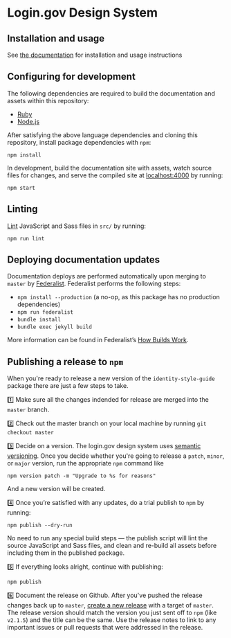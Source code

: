 # Login.gov Design System

## Installation and usage

See [the documentation](https://design.login.gov/) for installation and usage instructions

## Configuring for development

The following dependencies are required to build the documentation and assets within this repository:

- [Ruby](.ruby-version)
- [Node.js](.nvmrc)

After satisfying the above language dependencies and cloning this repository, install package dependencies with `npm`:

```
npm install
```

In development, build the documentation site with assets, watch source files for changes, and serve the compiled site at [localhost:4000](http://localhost:4000) by running:

```
npm start
```

## Linting

[Lint](https://en.wikipedia.org/wiki/Lint_(software)) JavaScript and Sass files in `src/` by running:

```
npm run lint
```

## Deploying documentation updates

Documentation deploys are performed automatically upon merging to `master` by [Federalist](https://federalist.18f.gov/). Federalist performs the following steps:

- `npm install --production` (a no-op, as this package has no production dependencies)
- `npm run federalist`
- `bundle install`
- `bundle exec jekyll build`

More information can be found in Federalist’s [How Builds Work](https://federalist-docs.18f.gov/pages/how-federalist-works/how-builds-work/).

## Publishing a release to `npm`

When you're ready to release a new version of the `identity-style-guide` package there are just a few steps to take. 

1️⃣ Make sure all the changes indended for release are merged into the `master` branch.

2️⃣ Check out the master branch on your local machine by running `git checkout master`

3️⃣ Decide on a version. The login.gov design system uses [semantic versioning](https://semver.org/). Once you decide whether you're going to release a `patch`, `minor`, or `major` version, run the appropriate `npm` command like

`npm version patch -m "Upgrade to %s for reasons"`

And a new version will be created. 

4️⃣ Once you’re satisfied with any updates, do a trial publish to `npm` by running:

```
npm publish --dry-run
```

No need to run any special build steps — the publish script will lint the source JavaScript and Sass files, and clean and re-build all assets before including them in the published package.

5️⃣ If everything looks alright, continue with publishing:

```
npm publish
```

6️⃣ Document the release on Github. After you've pushed the release changes back up to `master`, [create a new release](https://github.com/18F/identity-style-guide/releases) with a target of `master`. The release version should match the version you just sent off to `npm` (like `v2.1.5`) and the title can be the same. Use the release notes to link to any important issues or pull requests that were addressed in the release. 
